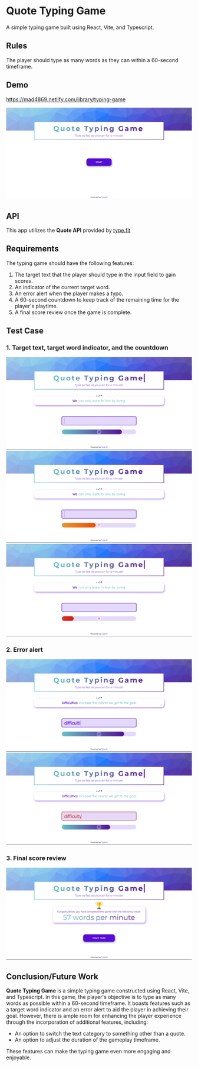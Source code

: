 # Quote Typing Game

A simple typing game built using React, Vite, and Typescript.

## Rules

The player should type as many words as they can within a 60-second timeframe.

## Demo

<https://mad4869.netlify.com/library/typing-game>

![Welcome screen](./docs/initial.png)

## API

This app utilizes the __Quote API__ provided by [type.fit](https://type.fit/)

## Requirements

The typing game should have the following features:

1. The target text that the player should type in the input field to gain scores.
2. An indicator of the current target word.
3. An error alert when the player makes a typo.
4. A 60-second countdown to keep track of the remaining time for the player's playtime.
5. A final score review once the game is complete.

## Test Case

### 1. Target text, target word indicator, and the countdown

![Countdown safe indicator](./docs/safe-count.png)
![Countdown caution indicator](./docs/caution-count.png)
![Countdown danger indicator](./docs/danger-count.png)

### 2. Error alert

![No alert when there is no typo](./docs/not-typo.png)
![Error alert when a typo is detected](./docs/typo.png)

### 3. Final score review

![Final score review](./docs/review.png)

## Conclusion/Future Work

__Quote Typing Game__ is a simple typing game constructed using React, Vite, and Typescript. In this game, the player's objective is to type as many words as possible within a 60-second timeframe. It boasts features such as a target word indicator and an error alert to aid the player in achieving their goal. However, there is ample room for enhancing the player experience through the incorporation of additional features, including:

- An option to switch the text category to something other than a quote.
- An option to adjust the duration of the gameplay timeframe.

These features can make the typing game even more engaging and enjoyable.
